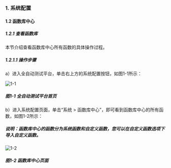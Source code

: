 ### 1. 系统配置

#### 1.2 函数库中心

##### 1.2.1 查看函数库

本节介绍查看函数库中心所有函数的具体操作过程。

##### 1.2.1.1 操作步骤

a）进入全自动测试平台，单击右上方的系统配置按钮，如图1-1所示：

![1-1](https://www.feisuanyz.com/fstest/xtpz/function_1_1.png)

##### 图1-1 全自动测试平台首页

b）进入系统配置页面，单击“系统 > 函数库中心”，即可看到函数库中心的所有函数，如图1-2所示：

##### 说明：函数库中心的函数分为系统函数和自定义函数，您可以在自定义函数选项下导入自定义函数。

![1-2](https://www.feisuanyz.com/fstest/xtpz/function_1_2.png)

##### 图1-2 函数库中心页面
